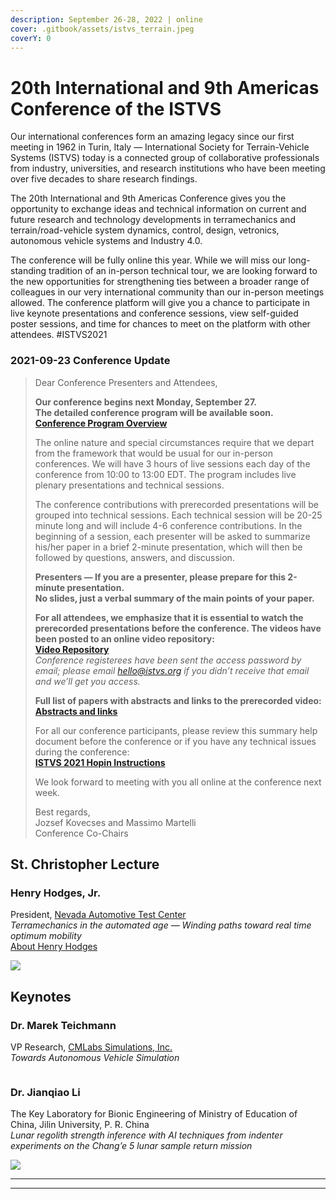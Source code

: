 ```yaml
---
description: September 26-28, 2022 | online
cover: .gitbook/assets/istvs_terrain.jpeg
coverY: 0
---
```


# 20th International and 9th Americas Conference of the ISTVS

Our international conferences form an amazing legacy since our first meeting in 1962 in Turin, Italy — International Society for Terrain-Vehicle Systems (ISTVS) today is a connected group of collaborative professionals from industry, universities, and research institutions who have been meeting over five decades to share research findings.

The 20th International and 9th Americas Conference gives you the opportunity to exchange ideas and technical information on current and future research and technology developments in terramechanics and terrain/road-vehicle system dynamics, control, design, vetronics, autonomous vehicle systems and Industry 4.0.

The conference will be fully online this year. While we will miss our long-standing tradition of an in-person technical tour, we are looking forward to the new opportunities for strengthening ties between a broader range of colleagues in our very international community than our in-person meetings allowed. The conference platform will give you a chance to participate in live keynote presentations and conference sessions, view self-guided poster sessions, and time for chances to meet on the platform with other attendees. #ISTVS2021





### 2021-09-23 Conference Update

> Dear Conference Presenters and Attendees,
>
> **Our conference begins next Monday, September 27.**\
> **The detailed conference program will be available soon.**\
> [**Conference Program Overview**](https://istvs-conf.squarespace.com/program-overview)
>
> The online nature and special circumstances require that we depart from the framework that would be usual for our in-person conferences. We will have 3 hours of live sessions each day of the conference from 10:00 to 13:00 EDT. The program includes live plenary presentations and technical sessions.
>
> The conference contributions with prerecorded presentations will be grouped into technical sessions. Each technical session will be 20-25 minute long and will include 4-6 conference contributions. In the beginning of a session, each presenter will be asked to summarize his/her paper in a brief 2-minute presentation, which will then be followed by questions, answers, and discussion.
>
> **Presenters — If you are a presenter, please prepare for this 2-minute presentation.**\
> **No slides, just a verbal summary of the main points of your paper.**
>
> **For all attendees, we emphasize that it is essential to watch the prerecorded presentations before the conference. The videos have been posted to an online video repository:**\
> [**Video Repository**](https://vimeo.com/showcase/istvs2021)\
> _Conference registerees have been sent the access password by email; please email_ [_hello@istvs.org_](mailto:hello@istvs.org) _if you didn’t receive that email and we’ll get you access._
>
> **Full list of papers with abstracts and links to the prerecorded video:**\
> [**Abstracts and links**](https://docs.google.com/document/d/12fQuuDEjR2pUK8WZeeYbiGzMfaZZ1nlkP2\_GBTtU8J0/edit?usp=sharing)
>
> For all our conference participants, please review this summary help document before the conference or if you have any technical issues during the conference:\
> [**ISTVS 2021 Hopin Instructions**](https://docs.google.com/document/d/1dD86FDnaWpWNlKr72V\_6MOUo7xt-bwMwgkH92KtgRyk/edit?usp=sharing)
>
> We look forward to meeting with you all online at the conference next week.
>
> Best regards,\
> Jozsef Kovecses and Massimo Martelli\
> Conference Co-Chairs
>
>

## St. Christopher Lecture

### Henry Hodges, Jr.

President, [Nevada Automotive Test Center](https://natc-ht.com/)\
_Terramechanics in the automated age — Winding paths toward real time optimum mobility_\
[About Henry Hodges](https://www.linkedin.com/in/henry-hodges-583a097/)

![](https://images.squarespace-cdn.com/content/v1/542f394be4b0b9e132ee7b1a/1628609348237-O0ORIQHUEJDMTMOR6F1R/HHodges.jpg?format=500w)



## Keynotes

### **Dr. Marek Teichmann**

VP Research, [CMLabs Simulations, Inc.](https://www.cm-labs.com/)\
_Towards Autonomous Vehicle Simulation_

<figure><img src="https://images.squarespace-cdn.com/content/v1/542f394be4b0b9e132ee7b1a/1628609210684-YWQJ19ZJXBNO1ISBNVRJ/Marek.jpg?format=250w" alt=""><figcaption></figcaption></figure>

### Dr. Jianqiao Li

The Key Laboratory for Bionic Engineering of Ministry of Education of China, Jilin University, P. R. China\
_Lunar regolith strength inference with AI techniques from indenter experiments on the Chang’e 5 lunar sample return mission_

![](https://images.squarespace-cdn.com/content/v1/542f394be4b0b9e132ee7b1a/1629381019650-2LUMHX9SUMR9UA3KBEZM/Jianqiao+Li.jpg?format=200w)

***

***

###
